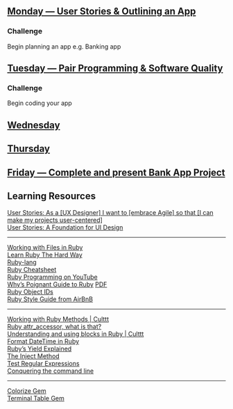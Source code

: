## [Monday — User Stories & Outlining an App](/term-1/week-3/day-1/DailyPlanT1-W3-D1.md)

### Challenge

Begin planning an app e.g. Banking app

## [Tuesday — Pair Programming & Software Quality](/term-1/week-3/day-1/DailyPlanT1-W3-D1.md)

### Challenge

Begin coding your app

## [Wednesday](/term-1/week-3/day-1/DailyPlanT1-W3-D1.md)

## [Thursday](/term-1/week-3/day-1/DailyPlanT1-W3-D1.md)

## [Friday — Complete and present Bank App Project](/term-1/week-3/day-5/DailyPlanT1-W3-D5.md)

## Learning Resources

[User Stories: As a [UX Designer] I want to [embrace Agile] so that [I can make my projects user-centered]](https://www.interaction-design.org/literature/article/user-stories-as-a-ux-designer-i-want-to-embrace-agile-so-that-i-can-make-my-projects-user-centered)  
[User Stories: A Foundation for UI Design](http://www.uxbooth.com/articles/user-stories-a-foundation-for-ui-design/)  

---

[Working with Files in Ruby](http://www.techotopia.com/index.php/Working_with_Files_in_Ruby)  
[Learn Ruby The Hard Way](http://learnrubythehardway.org/book/)  
[Ruby-lang](https://www.ruby-lang.org/en/)  
[Ruby Cheatsheet](http://overapi.com/ruby)  
[Ruby Programming on YouTube](https://www.youtube.com/watch?v=Dji9ALCgfpM)  
[Why’s Poignant Guide to Ruby](http://poignant.guide/book/chapter-1.html) [PDF](http://www.rubyinside.com/media/poignant-guide.pdf)  
[Ruby Object IDs](http://www.sarahmei.com/blog/2009/04/21/object-ids-and-fixnums/)  
[Ruby Style Guide from AirBnB](https://github.com/airbnb/ruby)  

---

[Working with Ruby Methods | Culttt](http://culttt.com/2015/05/20/working-with-ruby-methods/)  
[Ruby attr_accessor, what is that?](http://www.codeatmorning.com/ruby-attr_accessor-what-is-that/)  
[Understanding and using blocks in Ruby | Culttt](http://culttt.com/2015/04/29/understanding-and-using-blocks-in-ruby/)  
[Format DateTime in Ruby](https://hackhands.com/format-datetime-ruby/)  
[Ruby’s Yield Explained](https://www.youtube.com/watch?v=ObR8UuaPc6Q)  
[The Inject Method](https://vimeo.com/51579832)  
[Test Regular Expressions](http://regexr.com/)  
[Conquering the command line](http://conqueringthecommandline.com/book/frontmatter#foreword)  

---

[Colorize Gem](https://github.com/fazibear/colorize)  
[Terminal Table Gem](https://github.com/tj/terminal-table)
